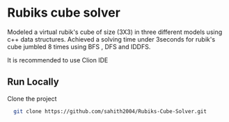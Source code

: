
# Rubiks cube solver

Modeled a virtual rubik's cube of size (3X3) in three different models using c++ data structures.
Achieved a solving time under 3seconds for rubik's cube jumbled 8 times using BFS , DFS and IDDFS.


It is recommended to use Clion IDE





## Run Locally

Clone the project

```bash
  git clone https://github.com/sahith2004/Rubiks-Cube-Solver.git
```








